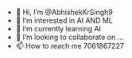 - 👋 Hi, I’m @AbhishekKrSingh9
- 👀 I’m interested in AI AND ML
- 🌱 I’m currently learning AI
- 💞️ I’m looking to collaborate on ...
- 📫 How to reach me 7061867227

<!---
AbhishekKrSingh9/AbhishekKrSingh9 is a ✨ special ✨ repository because its `README.md` (this file) appears on your GitHub profile.
You can click the Preview link to take a look at your changes.
--->
